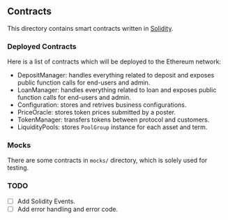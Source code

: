 ## Contracts

This directory contains smart contracts written in [Solidity](https://solidity.readthedocs.io/en/latest/).

### Deployed Contracts

Here is a list of contracts which will be deployed to the Ethereum network:

- DepositManager: handles everything related to deposit and exposes public function calls for end-users and admin.
- LoanManager: handles everything related to loan and exposes public function calls for end-users and admin.
- Configuration: stores and retrives business configurations.
- PriceOracle: stores token prices submitted by a poster.
- TokenManager: transfers tokens between protocol and customers.
- LiquidityPools: stores `PoolGroup` instance for each asset and term.

### Mocks

There are some contracts in `mocks/` directory, which is solely used for testing.

### TODO

- [ ] Add Solidity Events.
- [ ] Add error handling and error code.
